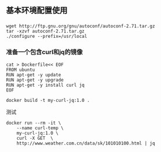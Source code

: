 ## 基本环境配置使用

###
```shell
wget http://ftp.gnu.org/gnu/autoconf/autoconf-2.71.tar.gz
tar -xzvf autoconf-2.71.tar.gz
./configure --prefix=/usr/local
```

### 准备一个包含curl和jq的镜像

```shell
cat > Dockerfile<< EOF
FROM ubuntu
RUN apt-get -y update
RUN apt-get -y upgrade
RUN apt-get -y install curl jq
EOF
```

```shell
docker build -t my-curl-jq:1.0 .
```

测试
```shell
docker run --rm -it \
    --name curl-temp \
    my-curl-jq:1.0 \
    curl -X GET  \
    http://www.weather.com.cn/data/sk/101010100.html | jq
```